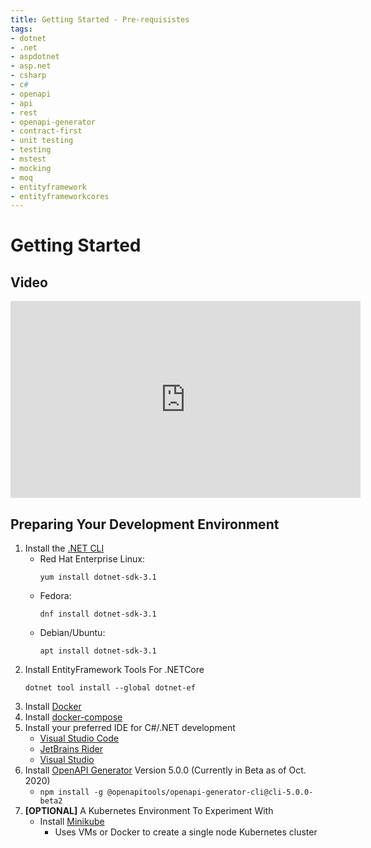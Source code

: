 ```yaml
---
title: Getting Started - Pre-requisistes
tags:
- dotnet
- .net
- aspdotnet
- asp.net
- csharp
- c#
- openapi
- api
- rest
- openapi-generator
- contract-first
- unit testing
- testing
- mstest
- mocking
- moq
- entityframework
- entityframeworkcores
---
```


# Getting Started

## Video

<iframe width="560" height="315" src="https://www.youtube.com/embed/NsEDyHdysK0" frameborder="0" allow="accelerometer; autoplay; clipboard-write; encrypted-media; gyroscope; picture-in-picture" allowfullscreen></iframe>

## Preparing Your Development Environment

1. Install the [.NET CLI](https://dotnet.microsoft.com/download)
   * Red Hat Enterprise Linux:
      ```
      yum install dotnet-sdk-3.1
      ```
   * Fedora:
      ```
      dnf install dotnet-sdk-3.1
      ```
   * Debian/Ubuntu:
      ```
      apt install dotnet-sdk-3.1
      ```
1. Install EntityFramework Tools For .NETCore
   ```
   dotnet tool install --global dotnet-ef
   ```
1. Install [Docker](https://www.docker.com/)
1. Install [docker-compose](https://docs.docker.com/compose/)
1. Install your preferred IDE for C#/.NET development
   * [Visual Studio Code](https://code.visualstudio.com/)
   * [JetBrains Rider](https://www.jetbrains.com/rider/)
   * [Visual Studio](https://visualstudio.microsoft.com/)
1. Install [OpenAPI Generator](https://openapi-generator.tech/) Version 5.0.0 (Currently in Beta as of Oct. 2020)
   * `npm install -g @openapitools/openapi-generator-cli@cli-5.0.0-beta2`
1. **[OPTIONAL]** A Kubernetes Environment To Experiment With
   * Install [Minikube](https://minikube.sigs.k8s.io/docs/start/)
     * Uses VMs or Docker to create a single node Kubernetes cluster


